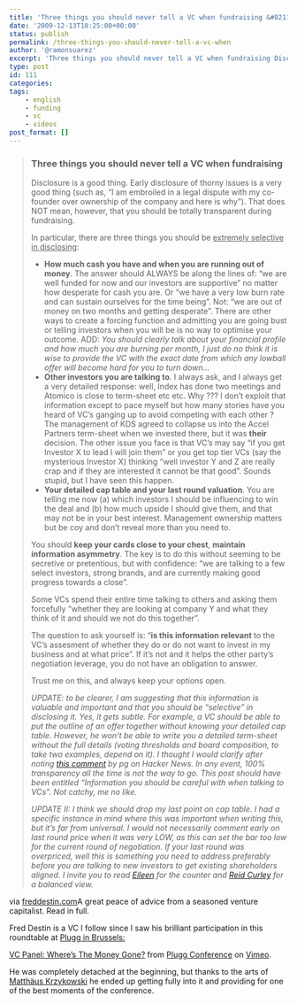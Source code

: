 ```yaml
---
title: 'Three things you should never tell a VC when fundraising &#8211; Fred Destin'
date: '2009-12-13T10:25:00+00:00'
status: publish
permalink: /three-things-you-should-never-tell-a-vc-when
author: '@ramonsuarez'
excerpt: 'Three things you should never tell a VC when fundraising Disclosure is a good thing. Early disclosure of thorny issues is a very good thing (such as, "I am embroiled in a legal dispute with my co-founder over ownership of the company and here is w...'
type: post
id: 111
categories:
tags:
    - english
    - funding
    - vc
    - videos
post_format: []
---
```

> ### Three things you should never tell a VC when fundraising
> 
> Disclosure is a good thing. Early disclosure of thorny issues is a very good thing (such as, “I am embroiled in a legal dispute with my co-founder over ownership of the company and here is why”). That does NOT mean, however, that you should be totally transparent during fundraising.
> 
> In particular, there are three things you should be <span style="text-decoration:underline;">extremely selective in disclosing</span>:
> 
> - **How much cash you have and when you are running out of money**. The answer should ALWAYS be along the lines of: “we are well funded for now and our investors are supportive” no matter how desperate for cash you are. Or “we have a very low burn rate and can sustain ourselves for the time being”. Not: “we are out of money on two months and getting desperate”. There are other ways to create a forcing function and admitting you are going bust or telling investors when you will be is no way to optimise your outcome. ADD: *You should clearly talk about your financial profile and how much you are burning per month, I just do no think it is wise to provide the VC with the exact date from which any lowball offer will become hard for you to turn down…*
> - **Other investors you are talking to**. I always ask, and I always get a very detailed response: well, Index has done two meetings and Atomico is close to term-sheet etc etc. Why ??? I don’t exploit that information except to pace myself but how many stories have you heard of VC’s ganging up to avoid competing with each other ? The management of KDS agreed to collapse us into the Accel Partners term-sheet when we invested there, but it was **their** decision. The other issue you face is that VC’s may say “if you get Investor X to lead I will join them” or you get top tier VCs (say the mysterious Investor X) thinking “well investor Y and Z are really crap and if they are interested it cannot be that good”. Sounds stupid, but I have seen this happen.
> - **Your detailed cap table and your last round valuation**. You are telling me now (a) which investors I should be influencing to win the deal and (b) how much upside I should give them, and that may not be in your best interest. Management ownership matters but be coy and don’t reveal more than you need to.
> 
> You should **keep your cards close to your chest**, **maintain information asymmetry**. The key is to do this without seeming to be secretive or pretentious, but with confidence: “we are talking to a few select investors, strong brands, and are currently making good progress towards a close”.
> 
> Some VCs spend their entire time talking to others and asking them forcefully “whether they are looking at company Y and what they think of it and should we not do this together”.
> 
> The question to ask yourself is: “**is this information relevant** to the VC’s assesment of whether they do or do not want to invest in my business and at what price”. If it’s not and it helps the other party’s negotiation leverage, you do not have an obligation to answer.
> 
> Trust me on this, and always keep your options open.
> 
> *UPDATE: to be clearer, I am suggesting that this information is valuable and important and that you should be “selective” in disclosing it. Yes, it gets subtle. For example, a VC should be able to put the outline of an offer together without knowing your detailed cap table. However, he won’t be able to write you a detailed term-sheet without the full details (voting thresholds and board composition, to take two examples, depend on it). I thought I would clarify after noting [this comment](http://news.ycombinator.com/item?id=962715) by pg on Hacker News. In any event, 100% transparency all the time is not the way to go. This post should have been entitled “Information you should be careful with when talking to VCs”. Not catchy, me no like.*
> 
> *UPDATE II: I think we should drop my last point on cap table. I had a specific instance in mind where this was important when writing this, but it’s far from universal. I would not necessarily comment early on last round price when it was very LOW, as this can set the bar too low for the current round of negotiation. If your last round was overpriced, well this is something you need to address preferably before you are talking to new investors to get existing shareholders aligned. I invite you to read* [*Eileen*](http://catalyses.wordpress.com/2009/11/27/three-things-you-should-always-tell-a-vc-if-asked/) *for the counter and* [*Reid Curley*](http://reidcurley.com/id74-what-should-you-tell-a-vc-fred-destin-vs-eileen-burbidge/) *for a balanced view.*
> 
> 

via [freddestin.com](http://www.freddestin.com/blog/2009/11/three-things-you-should-never-tell-a-vc-when-fundraising.html?utm_source=feedburner&utm_medium=feed&utm_campaign=Feed%3A+typepad%2FFredDestin+%28Fred+Destin%29&utm_content=Google+Reader)A great peace of advice from a seasoned venture capitalist. Read in full.

Fred Destin is a VC I follow since I saw his brilliant participation in this roundtable at [Plugg in Brussels: ](http://www.plugg.eu)

[VC Panel: Where’s The Money Gone?](http://vimeo.com/3619081) from [Plugg Conference](http://vimeo.com/plugg) on [Vimeo](http://vimeo.com).

He was completely detached at the beginning, but thanks to the arts of [Matthäus Krzykowski](http://venturebeat.com/author/matthaus-krzykowski/) he ended up getting fully into it and providing for one of the best moments of the conference.

